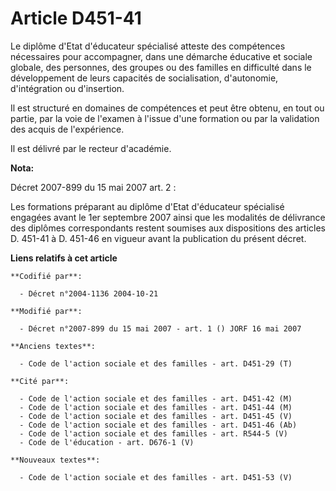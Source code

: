 # Article D451-41

Le diplôme d'Etat d'éducateur spécialisé atteste des compétences nécessaires pour accompagner, dans une démarche éducative et
sociale globale, des personnes, des groupes ou des familles en difficulté dans le développement de leurs capacités de
socialisation, d'autonomie, d'intégration ou d'insertion.

Il est structuré en domaines de compétences et peut être obtenu, en tout ou partie, par la voie de l'examen à l'issue d'une
formation ou par la validation des acquis de l'expérience.

Il est délivré par le recteur d'académie.

**Nota:**

Décret 2007-899 du 15 mai 2007 art. 2 : 

Les formations préparant au diplôme d'Etat d'éducateur spécialisé engagées avant le 1er septembre 2007 ainsi que les
modalités de délivrance des diplômes correspondants restent soumises aux dispositions des articles D. 451-41 à D. 451-46 en
vigueur avant la publication du présent décret.

**Liens relatifs à cet article**

	**Codifié par**:

	  - Décret n°2004-1136 2004-10-21

	**Modifié par**:

	  - Décret n°2007-899 du 15 mai 2007 - art. 1 () JORF 16 mai 2007

	**Anciens textes**:

	  - Code de l'action sociale et des familles - art. D451-29 (T)

	**Cité par**:

	  - Code de l'action sociale et des familles - art. D451-42 (M)
	  - Code de l'action sociale et des familles - art. D451-44 (M)
	  - Code de l'action sociale et des familles - art. D451-45 (V)
	  - Code de l'action sociale et des familles - art. D451-46 (Ab)
	  - Code de l'action sociale et des familles - art. R544-5 (V)
	  - Code de l'éducation - art. D676-1 (V)

	**Nouveaux textes**:

	  - Code de l'action sociale et des familles - art. D451-53 (V)
